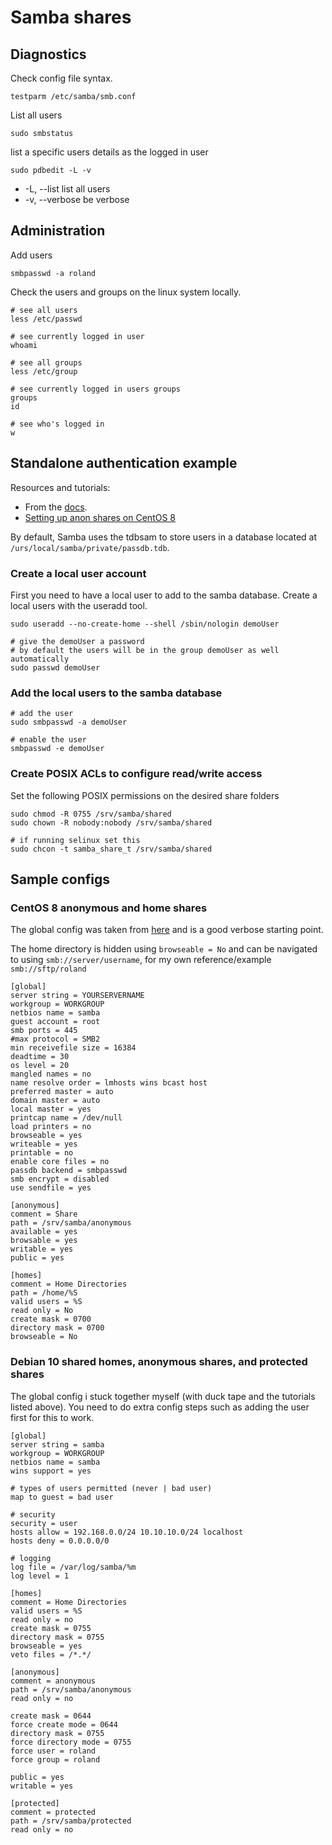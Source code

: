 # Samba shares

## Diagnostics

Check config file syntax.

```none
testparm /etc/samba/smb.conf
```

List all users

```none
sudo smbstatus
```

list a specific users details as the logged in user

```none
sudo pdbedit -L -v
```

* -L, --list                            list all users
* -v, --verbose                         be verbose

## Administration

Add users

```none
smbpasswd -a roland
```

Check the users and groups on the linux system locally.

```none
# see all users
less /etc/passwd

# see currently logged in user
whoami

# see all groups
less /etc/group

# see currently logged in users groups
groups
id

# see who's logged in
w
```

## Standalone authentication example

Resources and tutorials:

* From the [docs](https://wiki.samba.org/index.php/Setting_up_Samba_as_a_Standalone_Server#Creating_a_Basic_authenticated_access_smb.conf_File).
* [Setting up anon shares on CentOS 8](https://www.linuxtechi.com/install-configure-samba-centos-8/)

By default, Samba uses the tdbsam to store users in a database located at `/urs/local/samba/private/passdb.tdb`.

### Create a local user account

First you need to have a local user to add to the samba database. Create a local users with the useradd tool.

```none
sudo useradd --no-create-home --shell /sbin/nologin demoUser

# give the demoUser a password
# by default the users will be in the group demoUser as well automatically
sudo passwd demoUser
```

### Add the local users to the samba database

```none
# add the user
sudo smbpasswd -a demoUser

# enable the user
smbpasswd -e demoUser
```

### Create POSIX ACLs to configure read/write access

Set the following POSIX permissions on the desired share folders

```none
sudo chmod -R 0755 /srv/samba/shared
sudo chown -R nobody:nobody /srv/samba/shared

# if running selinux set this
sudo chcon -t samba_share_t /srv/samba/shared
```

## Sample configs

### CentOS 8 anonymous and home shares

The global config was taken from [here](https://askubuntu.com/questions/258284/setting-up-an-anonymous-public-samba-share-to-be-accessed-via-windows-7-and-xbmc) and is a good verbose starting point.

The home directory is hidden using `browseable = No` and can be navigated to using `smb://server/username`, for my own reference/example `smb://sftp/roland`

```none
[global]
server string = YOURSERVERNAME
workgroup = WORKGROUP
netbios name = samba
guest account = root
smb ports = 445
#max protocol = SMB2
min receivefile size = 16384
deadtime = 30
os level = 20
mangled names = no
name resolve order = lmhosts wins bcast host
preferred master = auto
domain master = auto
local master = yes
printcap name = /dev/null
load printers = no
browseable = yes
writeable = yes
printable = no
enable core files = no
passdb backend = smbpasswd
smb encrypt = disabled
use sendfile = yes

[anonymous]
comment = Share
path = /srv/samba/anonymous
available = yes
browsable = yes
writable = yes
public = yes

[homes]
comment = Home Directories
path = /home/%S
valid users = %S
read only = No
create mask = 0700
directory mask = 0700
browseable = No
```

### Debian 10 shared homes, anonymous shares, and protected shares

The global config i stuck together myself (with duck tape and the tutorials listed above).
You need to do extra config steps such as adding the user first for this to work.

```none
[global]
server string = samba
workgroup = WORKGROUP
netbios name = samba
wins support = yes

# types of users permitted (never | bad user)
map to guest = bad user

# security
security = user
hosts allow = 192.168.0.0/24 10.10.10.0/24 localhost
hosts deny = 0.0.0.0/0

# logging
log file = /var/log/samba/%m
log level = 1

[homes]
comment = Home Directories
valid users = %S
read only = no
create mask = 0755
directory mask = 0755
browseable = yes
veto files = /*.*/

[anonymous]
comment = anonymous
path = /srv/samba/anonymous
read only = no

create mask = 0644
force create mode = 0644
directory mask = 0755
force directory mode = 0755
force user = roland
force group = roland

public = yes
writable = yes

[protected]
comment = protected
path = /srv/samba/protected
read only = no
```

<!-- sudo chgrp -R demoGroup /srv/samba/guest
sudo chgrp -R demoGroup /srv/samba/demo

sudo chmod 2775 /srv/samba/guest
sudo chmod 2770 /srv/samba/demo -->

